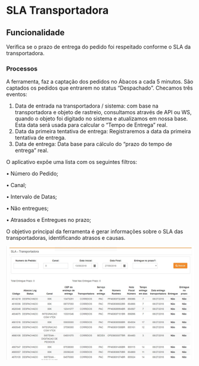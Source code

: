 # SLA Transportadora

## Funcionalidade

Verifica se o prazo de entrega do pedido foi respeitado conforme o SLA da transportadora.

### Processos

A ferramenta, faz a captação dos pedidos no Ábacos a cada 5 minutos. São captados os pedidos que entrarem no status “Despachado”. Checamos três eventos:

1. Data de entrada na transportadora / sistema: com base na transportadora e objeto de rastreio, consultamos através de API ou WS, quando o objeto foi digitado no sistema e atualizamos em nossa base. Esta data será usada para calcular o “Tempo de Entrega” real.
2. Data da primeira tentativa de entrega: Registraremos a data da primeira tentativa de entrega.
3. Data de entrega: Data base para cálculo do “prazo do tempo de entrega” real.

O aplicativo expõe uma lista com os seguintes filtros:

• Número do Pedido;

• Canal;

• Intervalo de Datas;

• Não entregues;

• Atrasados e Entregues no prazo;

O objetivo principal da ferramenta é gerar informações sobre o SLA das transportadoras, identificando atrasos e causas.

![](../.gitbook/assets/sla-transportadora.jpeg)

